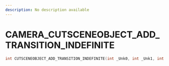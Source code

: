 ```yaml
---
description: No description available 
---
```


# CAMERA\_CUTSCENEOBJECT_ADD_TRANSITION_INDEFINITE

```cpp
int CUTSCENEOBJECT_ADD_TRANSITION_INDEFINITE(int _Unk0, int _Unk1, int _Unk2);
```